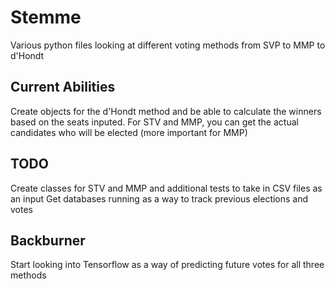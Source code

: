 # Stemme
Various python files looking at different voting methods from SVP to MMP to d'Hondt

## Current Abilities
Create objects for the d'Hondt method and be able to calculate the winners based on the seats inputed.
For STV and MMP, you can get the actual candidates who will be elected (more important for MMP)

## TODO
Create classes for STV and MMP and additional tests to take in CSV files as an input
Get databases running as a way to track previous elections and votes

## Backburner
Start looking into Tensorflow as a way of predicting future votes for all three methods

